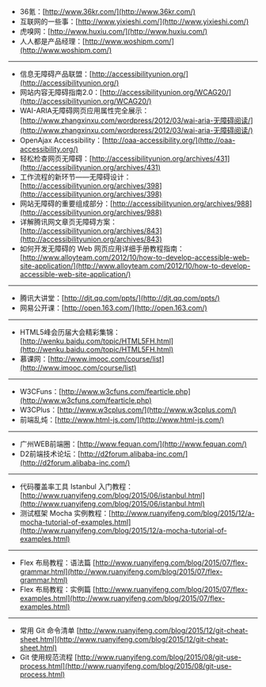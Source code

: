 - 36氪：[http://www.36kr.com/](http://www.36kr.com/)
- 互联网的一些事：[http://www.yixieshi.com/](http://www.yixieshi.com/)
- 虎嗅网：[http://www.huxiu.com/](http://www.huxiu.com/)
- 人人都是产品经理：[http://www.woshipm.com/](http://www.woshipm.com/)

----------

- 信息无障碍产品联盟：[http://accessibilityunion.org/](http://accessibilityunion.org/)
- 网站内容无障碍指南2.0：[http://accessibilityunion.org/WCAG20/](http://accessibilityunion.org/WCAG20/)
- WAI-ARIA无障碍网页应用属性完全展示：[http://www.zhangxinxu.com/wordpress/2012/03/wai-aria-无障碍阅读/](http://www.zhangxinxu.com/wordpress/2012/03/wai-aria-无障碍阅读/)
- OpenAjax Accessibility：[http://oaa-accessibility.org/](http://oaa-accessibility.org/)
- 轻松检查网页无障碍：[http://accessibilityunion.org/archives/431](http://accessibilityunion.org/archives/431)
- 工作流程的新环节——无障碍设计：[http://accessibilityunion.org/archives/398](http://accessibilityunion.org/archives/398)
- 网站无障碍的重要组成部分：[http://accessibilityunion.org/archives/988](http://accessibilityunion.org/archives/988)
- 详解腾讯网文章页无障碍方案：[http://accessibilityunion.org/archives/843](http://accessibilityunion.org/archives/843)
- 如何开发无障碍的 Web 网页应用详细手册教程指南：[http://www.alloyteam.com/2012/10/how-to-develop-accessible-web-site-application/](http://www.alloyteam.com/2012/10/how-to-develop-accessible-web-site-application/)

----------

- 腾讯大讲堂：[http://djt.qq.com/ppts/](http://djt.qq.com/ppts/)
- 网易公开课：[http://open.163.com/](http://open.163.com/)

----------

- HTML5峰会历届大会精彩集锦：[http://wenku.baidu.com/topic/HTML5FH.html](http://wenku.baidu.com/topic/HTML5FH.html)
- 慕课网：[http://www.imooc.com/course/list](http://www.imooc.com/course/list)

----------

- W3CFuns：[http://www.w3cfuns.com/fearticle.php](http://www.w3cfuns.com/fearticle.php)
- W3CPlus：[http://www.w3cplus.com/](http://www.w3cplus.com/)
- 前端乱炖：[http://www.html-js.com/](http://www.html-js.com/)

----------

- 广州WEB前端圈：[http://www.fequan.com/](http://www.fequan.com/)
- D2前端技术论坛：[http://d2forum.alibaba-inc.com/](http://d2forum.alibaba-inc.com/)

----------

- 代码覆盖率工具 Istanbul 入门教程：[http://www.ruanyifeng.com/blog/2015/06/istanbul.html](http://www.ruanyifeng.com/blog/2015/06/istanbul.html)
- 测试框架 Mocha 实例教程：[http://www.ruanyifeng.com/blog/2015/12/a-mocha-tutorial-of-examples.html](http://www.ruanyifeng.com/blog/2015/12/a-mocha-tutorial-of-examples.html)

----------

- Flex 布局教程：语法篇 [http://www.ruanyifeng.com/blog/2015/07/flex-grammar.html](http://www.ruanyifeng.com/blog/2015/07/flex-grammar.html)
- Flex 布局教程：实例篇 [http://www.ruanyifeng.com/blog/2015/07/flex-examples.html](http://www.ruanyifeng.com/blog/2015/07/flex-examples.html)

----------

- 常用 Git 命令清单 [http://www.ruanyifeng.com/blog/2015/12/git-cheat-sheet.html](http://www.ruanyifeng.com/blog/2015/12/git-cheat-sheet.html)
- Git 使用规范流程 [http://www.ruanyifeng.com/blog/2015/08/git-use-process.html](http://www.ruanyifeng.com/blog/2015/08/git-use-process.html)
